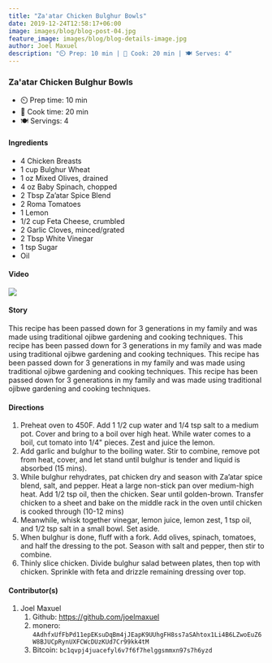 ```yaml
---
title: "Za'atar Chicken Bulghur Bowls"
date: 2019-12-24T12:58:17+06:00
image: images/blog/blog-post-04.jpg
feature_image: images/blog/blog-details-image.jpg
author: Joel Maxuel
description: "⏲️ Prep: 10 min | 🍳 Cook: 20 min | 🍽️ Serves: 4"
---
```

### Za'atar Chicken Bulghur Bowls

- ⏲️ Prep time: 10 min
- 🍳 Cook time: 20 min
- 🍽️ Servings: 4

#### Ingredients

- 4 Chicken Breasts
- 1 cup Bulghur Wheat
- 1 oz Mixed Olives, drained
- 4 oz Baby Spinach, chopped
- 2 Tbsp Za’atar Spice Blend
- 2 Roma Tomatoes
- 1 Lemon
- 1/2 cup Feta Cheese, crumbled
- 2 Garlic Cloves, minced/grated
- 2 Tbsp White Vinegar
- 1 tsp Sugar
- Oil

#### Video
![](https://www.youtube.com/watch?v=dQw4w9WgXcQ)

#### Story
This recipe has been passed down for 3 generations in my family and was made using traditional ojibwe gardening and cooking techniques. This recipe has been passed down for 3 generations in my family and was made using traditional ojibwe gardening and cooking techniques. This recipe has been passed down for 3 generations in my family and was made using traditional ojibwe gardening and cooking techniques. This recipe has been passed down for 3 generations in my family and was made using traditional ojibwe gardening and cooking techniques.

#### Directions

1. Preheat oven to 450F. Add 1 1/2 cup water and 1/4 tsp salt to a medium pot. Cover and bring to a boil over high heat. While water comes to a boil, cut tomato into 1/4" pieces. Zest and juice the lemon.
2. Add garlic and bulghur to the boiling water. Stir to combine, remove pot from heat, cover, and let stand until bulghur is tender and liquid is absorbed (15 mins).
3. While bulghur rehydrates, pat chicken dry and season with Za’atar spice blend, salt, and pepper. Heat a large non-stick pan over medium-high heat. Add 1/2 tsp oil, then the chicken. Sear until golden-brown. Transfer chicken to a sheet and bake on the middle rack in the oven until chicken is cooked through (10-12 mins)
4. Meanwhile, whisk together vinegar, lemon juice, lemon zest, 1 tsp oil, and 1/2 tsp salt in a small bowl. Set aside.
5. When bulghur is done, fluff with a fork. Add olives, spinach, tomatoes, and half the dressing to the pot. Season with salt and pepper, then stir to combine.
6. Thinly slice chicken. Divide bulghur salad between plates, then top with chicken. Sprinkle with feta and drizzle remaining dressing over top.

#### Contributor(s)

1. Joel Maxuel
	1. Github: https://github.com/joelmaxuel
	2. monero: `4AdhfxUfFbPd11epEKsuDqBm4jJEapK9UUhgFH8ss7aSAhtox1Li4B6LZwoEuZ6W8BJUCpRynUXFCWcDUzKUd7Cr99kk4tM`
	3. Bitcoin: `bc1qvpj4juacefyl6v7f6f7helggsmmxn97s7h6yzd`